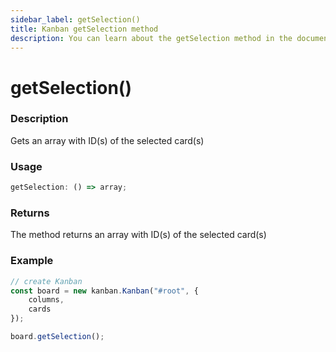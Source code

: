 ```yaml
---
sidebar_label: getSelection()
title: Kanban getSelection method
description: You can learn about the getSelection method in the documentation of the JavaScript Kanban library. Browse developer guides and API reference, try out code examples and live demos.
---
```


# getSelection()

### Description

Gets an array with ID(s) of the selected card(s)

### Usage

```js
getSelection: () => array;
```

### Returns

The method returns an array with ID(s) of the selected card(s)

### Example

```jsx {7}
// create Kanban
const board = new kanban.Kanban("#root", {
	columns,
	cards
});

board.getSelection();
```
